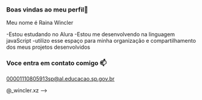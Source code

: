 ### Boas vindas ao meu perfil🖤

Meu nome é Raina Wincler

-Estou estudando no Alura
-Estou me desenvolvendo na linguagem javaScript
-utilizo esse espaço para minha organização e compartilhamento dos meus projetos desenvolvidos

### Voce entra em contato comigo 📫

00001110805913sp@al.educacao.sp.gov.br

@_wincler.xz
-->
